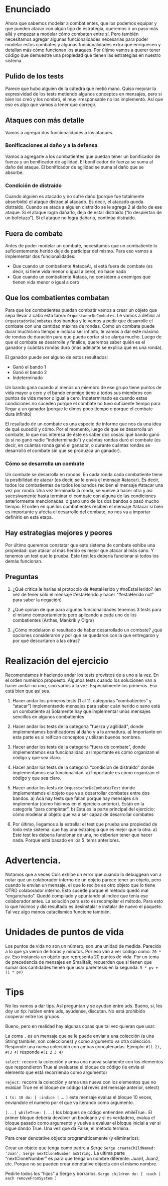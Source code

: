 # Enunciado

Ahora que sabemos modelar a combatientes, que los podemos equipar y que pueden atacar con algún tipo de estrategia, queremos ir un paso más allá y empezar a modelar cómo combaten entre sí. Pero también necesitamos agregar algunas funcionalidades necesarias para poder modelar estos combates y algunas funcionalidades extra que enriquecen y detallan más cómo funcionan los ataques. Por último vamos a querer tener código que demuestre una propiedad que tienen las estrategias en nuestro sistema.

## Pulido de los tests

Parece que hubo alguien de la cátedra que metió mano. Quiso mejorar la expresividad de los tests metiendo algunos conceptos en mensajes, pero si bien los creó y los nombró, el muy irresponsable no los implementó. Así que eso es algo que vamos a tener que corregir.

## Ataques con más detalle

Vamos a agregar dos funcionalidades a los ataques.

### Bonificaciones al daño y a la defensa

Vamos a agregarle a los combatientes que puedan tener un bonificador de fuerza y un bonificador de agilidad. El bonificador de fuerza se suma al daño del ataque. El bonificador de agilidad se suma al daño que se absorbe.

### Condición de distraído

Cuando alguien es atacado y no sufre daño (porque fue totalmente absorbido) el ataque distrae al atacado. Es decir, el atacado queda distraído. Cuando se ataca a alguien distraído se le agrega 2 al daño de ese ataque. Si el ataque logra dañarlo, deja de estar distraído (“lo despiertan de un bofetazo”). Si el ataque no logra dañarlo, continúa distraído.

## Fuera de combate

Antes de poder modelar un combate, necesitamos que un combatiente lo suficientemente herido deje de participar del mismo.
Para eso vamos a implementar dos funcionalidades:
- Que cuando un combatiente #atacaA:, si está fuera de combate (es decir, si tiene vida menor o igual a cero), no hace nada
- Que cuando un combatiente #ataca, no considere a enemigos que tienen vida menor o igual a cero

## Que los combatientes combatan

Para que los combatientes puedan combatir vamos a crear un objeto que sepa llevar a cabo esta tarea: `OrquestadorDeCombates`.
Le vamos a definir al `OrquestadorDeCombates` dos bandos y le vamos a pedir que desarrolle el combate con una cantidad máxima de rondas. Como un combate puede durar muchísimo tiempo e incluso ser infinito, le vamos a dar este máximo de rondas de duración para que pueda cortar si se alarga mucho. Luego de que el combate se desarrolle y finalice, queremos saber quién es el ganador y cuántas rondas duró (más adelante se explica qué es una ronda).

El ganador puede ser alguno de estos resultados:
- Ganó el bando 1
- Ganó el bando 2
- Indeterminado	

Un bando gana cuando al menos un miembro de ese grupo tiene puntos de vida mayor a cero y el bando enemigo tiene a todos sus miembros con puntos de vida menor o igual a cero. Indeterminado es cuando estas condiciones no suceden porque el combate no tuvo suficiente tiempo para llegar a un ganador (porque le dimos poco tiempo o porque el combate dura infinito)

El resultado de un combate es una especie de informe que nos da una idea de qué sucedió y cómo. Por el momento, luego de que se desarrolla un combate, lo que nos interesa de éste es saber dos cosas: qué bando ganó (o si no ganó nadie “indeterminado”) y cuántas rondas duró el combate (es decir, en cuántas ronda ganó el ganador, o durante cuántas rondas se desarrolló el combate sin que se produzca un ganador).

### Cómo se desarrolla un combate

Un combate se desarrolla en rondas. En cada ronda cada combatiente tiene la posibilidad de atacar (es decir, se le envía el mensaje #atacar). Es decir, todos los combatientes de todos los bandos reciben el mensaje #atacar una vez por ronda.
Una vez terminada la ronda, se vuelve a hacer otra y así sucesivamente hasta terminar el combate con alguna de las condiciones anteriormente mencionadas: o ganó uno de los dos bandos o pasó mucho tiempo. El orden en que los combatientes reciben el mensaje #atacar si bien es importante y afecta el desarrollo del combate, no nos va a importar definirlo en esta etapa.

## Hay estrategias mejores y peores

Por último queremos constatar que este sistema de combate exhibe una propiedad: que atacar al más herido es mejor que atacar al más sano. Y tenemos un test que lo prueba. Este test les debería funcionar si todos los demás funcionan.

## Preguntas

1. ¿Qué crítica le harías al protocolo de #estaHerido y #noEstaHerido? (en vez de tener solo el mensaje #estaHerido y hacer “#estaHerido not” para saber la negación)

2. ¿Qué opinan de que para algunas funcionalidades tenemos 3 tests para el mismo comportamiento pero aplicando a cada uno de los combatientes (Arthas, Mankrik y Olgra)

3. ¿Cómo modelaron el resultado de haber desarrollado un combate? ¿qué opciones consideraron y por qué se quedaron con la que entregaron y por qué descartaron a las otras?

# Realización del ejercicio

Recomendamos ir haciendo andar los tests provistos de a uno a la vez. En el orden numérico propuesto. Algunos tests cuando los solucionen van a hacer andar no uno, sino varios a la vez. Especialmente los primeros. Eso está bien que así sea.

1. Hacer andar los primeros tests (1 al 11, categorías “combatientes” y “atacar”) implementando mensajes para saber cuán herido o sano está un combatiente
a) Solamente hay que implementar unos mensajes sencillos en algunos combatientes

2. Hacer andar los tests de la categoría “fuerza y agilidad”, donde implementamos bonificadores al daño y a la armadura.
a) Importante en esta parte es si reifican conceptos y utilizan buenos nombres.

3. Hacer andar los tests de la categoría “fuera de combate”, donde implementamos esa funcionalidad.
 a) Importante es cómo organizan el código y que sea claro.

4. Hacer andar los tests de la categoría “condicion de distraido” donde implementamos esa funcionalidad.
 a) Importante es cómo organizan el código y que sea claro.
 
5. Hacer andar los tests de `OrquestadorDeCombatesTest` donde implementamos el objeto que va a desarrollar combates entre dos bandos.
 a) Acá hay tests que fallan porque hay mensajes sin implementar (como hicimos en el ejercicio anterior). Están en la categoría “para completar”.
 b) Esta es la parte principal del ejercicio: cómo modelar al objeto que va a ser capaz de desarrollar combates

6. Por último, llegamos a la estrella: el test que prueba una propiedad de todo este sistema: que hay una estrategia que es mejor que la otra.
 a) Este test les debería funcionar de una, no deberían tener que hacer nada. Porque está basado en los 5 items anteriores.

# Advertencia.

Notamos que a veces Cuis exhibe un error que cuando lo debuggean van a notar que un colaborador interno de un objeto parece tener un objeto, pero cuando le envían un mensaje, el que lo recibe es otro objeto que lo tiene OTRO colaborador interno. Esto sucede porque el método quedó mal “enganchado”. Quedó compilado y apuntando al índice que tenía ese colaborador antes.
La solución para esto es recompilar el método. Para esto lo que hicimos y dió resultado es desinstalar e instalar de nuevo el paquete. Tal vez algo menos cataclísmico funcione también.

# Unidades de puntos de vida

Los puntos de vida no son un número, son una unidad de medida. Parecido a lo que ya vieron de horas y minutos.
Por eso van a ver código como: `20 * pv`. Eso instancia un objeto que representa 20 puntos de vida.
Por un tema de precedencia de mensajes en Smalltalk, recuerden que si tienen que sumar dos cantidades tienen que usar paréntesis en la segunda: `5 * pv + (1 * pv)`


# Tips

No les vamos a dar tips. Así preguntan y se ayudan entre uds. Bueno, si, les doy un tip: hablen entre uds, ayúdense, discutan. No está prohibido cooperar entre los grupos.

Bueno, pero en realidad hay algunas cosas que tal vez quieran que usar:

La coma `,` es un mensaje que se le puede enviar a una colección (a una String tambièn, son colecciones) y como argumento va otra colección. Responde una nueva colección con ambas concatenadas.
Ejemplo: `#(1 2), #(3 4)` responde `#(1 2 3 4)`

`select:` recorre la colección y arma una nueva solamente con los elementos que respondieron True al evaluarse el bloque de código (le envia el elemento que está recorriendo como argumento)

`reject:` recorre la colección y arma una nueva con los elementos que no evalúan True en el bloque de código (al revés del mensaje anterior, select)

`1 to: 10 do: [ :indice | … ]` este mensaje evalua el bloque 10 veces, enviandole el numero por el que va iterando como argumento.

`[...] whileTrue: [...]` los bloques de código entienden whileTrue:. El primer bloque deberia devolver un booleano y si es verdadero, evalua el bloque pasado como argumento y vuelve a evaluar el bloque inicial a ver si sigue dando True. Una vez que da False, el método termina.

Para crear denotative objects programáticamente (y eliminarlos):

Crear un objeto que tenga como padre a Serge 
`Serge createChildNamed: ‘Juan’, Serge nextCloneNumber asString.`
La ultima parte “nextCloneNumber” es para que tenga un nombre diferente: Juan1, Juan2, etc. Porque no se pueden crear denotative objects con el mismo nombre.

Pedirle todos los “hijos” a Serge y borrarlos.
`Serge children do: [ :each | each removeFromSystem ]`
